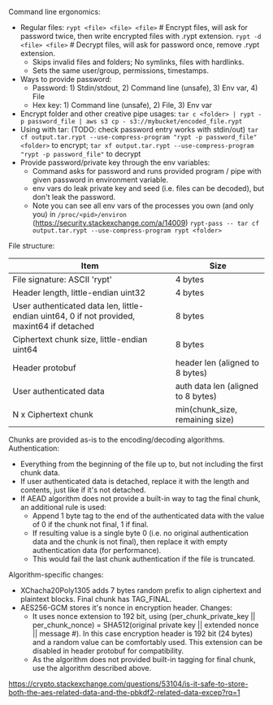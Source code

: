 

Command line ergonomics:
 * Regular files:
   `rypt <file> <file> <file>`   # Encrypt files, will ask for password twice, then write encrypted files with .rypt extension.
   `rypt -d <file> <file>`       # Decrypt files, will ask for password once, remove .rypt extension.
   * Skips invalid files and folders; No symlinks, files with hardlinks.
   * Sets the same user/group, permissions, timestamps.
 * Ways to provide password:
   * Password: 1) Stdin/stdout, 2) Command line (unsafe), 3) Env var, 4) File 
   * Hex key: 1) Command line (unsafe), 2) File, 3) Env var
 * Encrypt folder and other creative pipe usages:
   `tar c <folder> | rypt -p password_file | aws s3 cp - s3://mybucket/encoded_file.rypt`
 * Using with tar:
   (TODO: check password entry works with stdin/out)
   `tar cf output.tar.rypt --use-compress-program "rypt -p password_file" <folder>` to encrypt; 
   `tar xf output.tar.rypt --use-compress-program "rypt -p password_file"` to decrypt
 * Provide password/private key through the env variables:
   * Command asks for password and runs provided program / pipe with given password in environment variable.
   * env vars do leak private key and seed (i.e. files can be decoded), but don't leak the password.
   * Note you can see all env vars of the processes you own (and only you) in `/proc/<pid>/environ` (https://security.stackexchange.com/a/14009)
   `rypt-pass -- tar cf output.tar.rypt --use-compress-program rypt <folder> `


File structure:

| Item                                             | Size         |
|--------------------------------------------------|--------------| 
| File signature: ASCII 'rypt'                     | 4 bytes      |
| Header length, little-endian uint32              | 4 bytes      |
| User authenticated data len, little-endian uint64, 0 if not provided, maxint64 if detached  | 8 bytes      |
| Ciphertext chunk size, little-endian uint64      | 8 bytes      |
| Header protobuf                                  | header len (aligned to 8 bytes) |
| User authenticated data                          | auth data len (aligned to 8 bytes) |
| N x Ciphertext chunk                             | min(chunk_size, remaining size) |

Chunks are provided as-is to the encoding/decoding algorithms.
Authentication:
 * Everything from the beginning of the file up to, but not including the first chunk data.
 * If user authenticated data is detached, replace it with the length and contents, just like if it's not detached.
 * If AEAD algorithm does not provide a built-in way to tag the final chunk, an additional rule is used:
   * Append 1 byte tag to the end of the authenticated data with the value of 0 if the chunk not final, 1 if final.
   * If resulting value is a single byte 0 (i.e. no original authentication data and the chunk is not final), then 
     replace it with empty authentication data (for performance).
   * This would fail the last chunk authentication if the file is truncated.
 

Algorithm-specific changes:
 * XChacha20Poly1305 adds 7 bytes random prefix to align ciphertext and plaintext blocks. Final chunk has TAG_FINAL.
 * AES256-GCM stores it's nonce in encryption header. Changes:
    * It uses nonce extension to 192 bit, using 
        (per_chunk_private_key || per_chunk_nonce) = SHA512(original private key || extended nonce || message #).
      In this case encryption header is 192 bit (24 bytes) and a random value can be comfortably used. 
      This extension can be disabled in header protobuf for compatibility.
    * As the algorithm does not provided built-in tagging for final chunk, use the algorithm described above. 

https://crypto.stackexchange.com/questions/53104/is-it-safe-to-store-both-the-aes-related-data-and-the-pbkdf2-related-data-excep?rq=1
